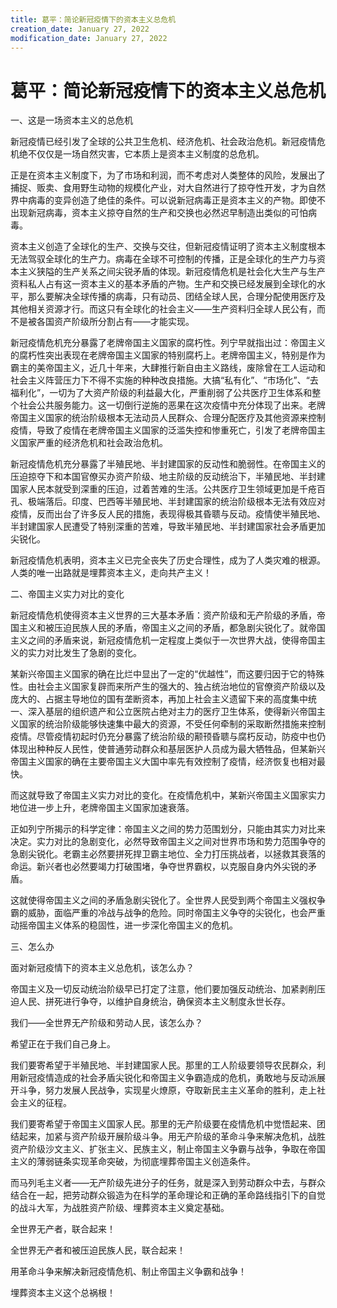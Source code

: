 ```yaml
---
title: 葛平：简论新冠疫情下的资本主义总危机
creation_date: January 27, 2022
modification_date: January 27, 2022
---
```



# 葛平：简论新冠疫情下的资本主义总危机



一、这是一场资本主义的总危机

新冠疫情已经引发了全球的公共卫生危机、经济危机、社会政治危机。新冠疫情危机绝不仅仅是一场自然灾害，它本质上是资本主义制度的总危机。

正是在资本主义制度下，为了市场和利润，而不考虑对人类整体的风险，发展出了捕捉、贩卖、食用野生动物的规模化产业，对大自然进行了掠夺性开发，才为自然界中病毒的变异创造了绝佳的条件。可以说新冠病毒正是资本主义的产物。即使不出现新冠病毒，资本主义掠夺自然的生产和交换也必然迟早制造出类似的可怕病毒。

资本主义创造了全球化的生产、交换与交往，但新冠疫情证明了资本主义制度根本无法驾驭全球化的生产力。病毒在全球不可控制的传播，正是全球化的生产力与资本主义狭隘的生产关系之间尖锐矛盾的体现。新冠疫情危机是社会化大生产与生产资料私人占有这一资本主义的基本矛盾的产物。生产和交换已经发展到全球化的水平，那么要解决全球传播的病毒，只有动员、团结全球人民，合理分配使用医疗及其他相关资源才行。而这只有全球化的社会主义——生产资料归全球人民公有，而不是被各国资产阶级所分割占有——才能实现。

新冠疫情危机充分暴露了老牌帝国主义国家的腐朽性。列宁早就指出过：帝国主义的腐朽性突出表现在老牌帝国主义国家的特别腐朽上。老牌帝国主义，特别是作为霸主的美帝国主义，近几十年来，大肆推行新自由主义路线，废除曾在工人运动和社会主义阵营压力下不得不实施的种种改良措施。大搞“私有化”、“市场化”、“去福利化”，一切为了大资产阶级的利益最大化，严重削弱了公共医疗卫生体系和整个社会公共服务能力。这一切倒行逆施的恶果在这次疫情中充分体现了出来。老牌帝国主义国家的统治阶级根本无法动员人民群众、合理分配医疗及其他资源来控制疫情，导致了疫情在老牌帝国主义国家的泛滥失控和惨重死亡，引发了老牌帝国主义国家严重的经济危机和社会政治危机。

新冠疫情危机充分暴露了半殖民地、半封建国家的反动性和脆弱性。在帝国主义的压迫掠夺下和本国官僚买办资产阶级、地主阶级的反动统治下，半殖民地、半封建国家人民本就受到深重的压迫，过着苦难的生活。公共医疗卫生领域更加是千疮百孔、极端落后。印度、巴西等半殖民地、半封建国家的统治阶级根本无法有效应对疫情，反而出台了许多反人民的措施，表现得极其昏聩与反动。疫情使半殖民地、半封建国家人民遭受了特别深重的苦难，导致半殖民地、半封建国家社会矛盾更加尖锐化。

新冠疫情危机表明，资本主义已完全丧失了历史合理性，成为了人类灾难的根源。人类的唯一出路就是埋葬资本主义，走向共产主义！

二、帝国主义实力对比的变化

新冠疫情危机使得资本主义世界的三大基本矛盾：资产阶级和无产阶级的矛盾，帝国主义和被压迫民族人民的矛盾，帝国主义之间的矛盾，都急剧尖锐化了。就帝国主义之间的矛盾来说，新冠疫情危机一定程度上类似于一次世界大战，使得帝国主义的实力对比发生了急剧的变化。

某新兴帝国主义国家的确在比烂中显出了一定的“优越性”，而这要归因于它的特殊性。由社会主义国家复辟而来所产生的强大的、独占统治地位的官僚资产阶级以及庞大的、占据主导地位的国有垄断资本，再加上社会主义遗留下来的高度集中统一、深入基层的组织遗产和公立医院占绝对主力的医疗卫生体系，使得新兴帝国主义国家的统治阶级能够快速集中最大的资源，不受任何牵制的采取断然措施来控制疫情。尽管疫情初起时仍充分暴露了统治阶级的颟顸昏聩与腐朽反动，防疫中也仍体现出种种反人民性，使普通劳动群众和基层医护人员成为最大牺牲品，但某新兴帝国主义国家的确在主要帝国主义大国中率先有效控制了疫情，经济恢复也相对最快。

而这就导致了帝国主义实力对比的变化。在疫情危机中，某新兴帝国主义国家实力地位进一步上升，老牌帝国主义国家加速衰落。

正如列宁所揭示的科学定律：帝国主义之间的势力范围划分，只能由其实力对比来决定。实力对比的急剧变化，必然导致帝国主义之间对世界市场和势力范围争夺的急剧尖锐化。老霸主必然要拼死捍卫霸主地位、全力打压挑战者，以拯救其衰落的命运。新兴者也必然要竭力打破围堵，争夺世界霸权，以克服自身内外尖锐的矛盾。

这就使得帝国主义之间的矛盾急剧尖锐化了。全世界人民受到两个帝国主义强权争霸的威胁，面临严重的冷战与战争的危险。同时帝国主义争夺的尖锐化，也会严重动摇帝国主义体系的稳固性，进一步深化帝国主义的危机。

三、怎么办

面对新冠疫情下的资本主义总危机，该怎么办？

帝国主义及一切反动统治阶级早已打定了注意，他们要加强反动统治、加紧剥削压迫人民、拼死进行争夺，以维护自身统治，确保资本主义制度永世长存。

我们——全世界无产阶级和劳动人民，该怎么办？

希望正在于我们自己身上。

我们要寄希望于半殖民地、半封建国家人民。那里的工人阶级要领导农民群众，利用新冠疫情造成的社会矛盾尖锐化和帝国主义争霸造成的危机，勇敢地与反动派展开斗争，努力发展人民战争，实现星火燎原，夺取新民主主义革命的胜利，走上社会主义的征程。

我们要寄希望于帝国主义国家人民。那里的无产阶级要在疫情危机中觉悟起来、团结起来，加紧与资产阶级开展阶级斗争。用无产阶级的革命斗争来解决危机，战胜资产阶级沙文主义、扩张主义、民族主义，制止帝国主义争霸与战争，争取在帝国主义的薄弱链条实现革命突破，为彻底埋葬帝国主义创造条件。

而马列毛主义者——无产阶级先进分子的任务，就是深入到劳动群众中去，与群众结合在一起，把劳动群众锻造为在科学的革命理论和正确的革命路线指引下的自觉的战斗大军，为战胜资产阶级、埋葬资本主义奠定基础。

全世界无产者，联合起来！

全世界无产者和被压迫民族人民，联合起来！

用革命斗争来解决新冠疫情危机、制止帝国主义争霸和战争！

埋葬资本主义这个总祸根！

